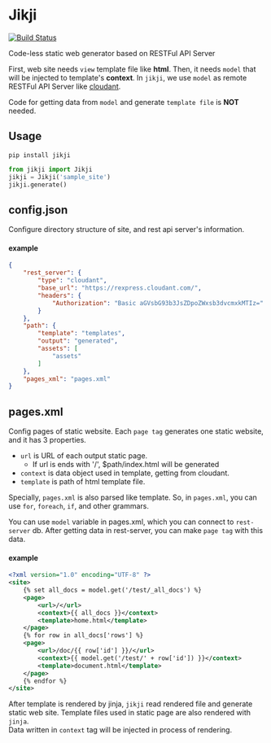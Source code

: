 # Jikji
[![Build Status](https://travis-ci.org/Prev/jikji.svg?branch=master)](https://travis-ci.org/Prev/jikji)  


Code-less static web generator based on RESTFul API Server

First, web site needs `view` template file like **html**.
Then, it needs `model` that will be injected to template's **context**. In `jikji`, we use `model` as remote RESTFul API Server like [cloudant](https://cloudant.com/).

Code for getting data from `model` and generate `template file` is **NOT** needed.


## Usage
```shell
pip install jikji
```

```python
from jikji import Jikji
jikji = Jikji('sample_site')
jikji.generate()
```

  
## config.json
Configure directory structure of site, and rest api server's information.

#### example
```json
{
	"rest_server": {
		"type": "cloudant",
		"base_url": "https://rexpress.cloudant.com/",
		"headers": {
			"Authorization": "Basic aGVsbG93b3JsZDpoZWxsb3dvcmxkMTIz="
		}
	},
	"path": {
		"template": "templates",
		"output": "generated",
		"assets": [
			"assets"
		]
	},
	"pages_xml": "pages.xml"
}
```

  

## pages.xml
Config pages of static website.
Each `page tag` generates one static website, and it has 3 properties.


- `url` is URL of each output static page.
	- If url is ends with '/', $path/index.html will be generated
- `context` is data object used in template, getting from cloudant.
- `template` is path of html template file.


Specially, `pages.xml` is also parsed like template. So, in `pages.xml`, you can use `for`, `foreach`, `if`, and other grammars.

You can use `model` variable in pages.xml, which you can connect to `rest-server` db.
After getting data in rest-server, you can make `page tag` with this data.

  

#### example

```xml
<?xml version="1.0" encoding="UTF-8" ?>
<site>
	{% set all_docs = model.get('/test/_all_docs') %}
	<page>
		<url>/</url>
		<context>{{ all_docs }}</context>
		<template>home.html</template>
	</page>
	{% for row in all_docs['rows'] %}
	<page>
		<url>/doc/{{ row['id'] }}/</url>
		<context>{{ model.get('/test/' + row['id']) }}</context>
		<template>document.html</template>
	</page>
	{% endfor %}
</site>
```

After template is rendered by jinja, `jikji` read rendered file and generate static web site. Template files used in static page are also rendered with `jinja`.  
Data written in `context` tag will be injected in process of rendering.


